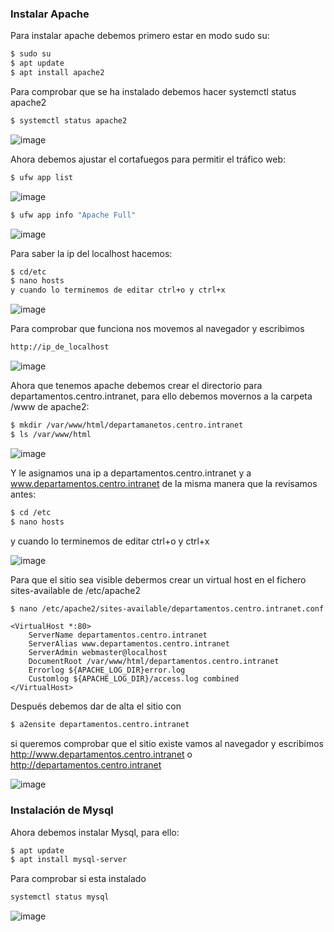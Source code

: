 ### Instalar Apache
Para instalar apache debemos primero estar en modo sudo su:
```bash
$ sudo su
$ apt update
$ apt install apache2
```
Para comprobar que se ha instalado debemos hacer systemctl status apache2
```bash
$ systemctl status apache2
```
![image](https://user-images.githubusercontent.com/91255763/204372625-2ecbcc3b-ca82-4ea9-9aa0-a7203bfa854c.png)

Ahora debemos ajustar el cortafuegos para permitir el tráfico web:
```bash
$ ufw app list
```
![image](https://user-images.githubusercontent.com/91255763/204376644-33900e2d-61c5-46da-9b10-930c1df3d1bc.png)

```bash
$ ufw app info "Apache Full"
```
![image](https://user-images.githubusercontent.com/91255763/204377064-3b60570f-cbb7-4a45-a2ad-ee7873e5ee75.png)

Para saber la ip del localhost hacemos:

```bash
$ cd/etc 
$ nano hosts
y cuando lo terminemos de editar ctrl+o y ctrl+x
```
![image](https://user-images.githubusercontent.com/91255763/204579317-a1a53500-7292-4a21-814d-3ade1d83ed1c.png)



Para comprobar que funciona nos movemos al navegador y escribimos 
```bash
http://ip_de_localhost
```

![image](https://user-images.githubusercontent.com/91255763/204579694-8518ac55-a687-4f3b-bfb1-f393213e7eb3.png)


Ahora que tenemos apache debemos crear el directorio para departamentos.centro.intranet, para ello debemos movernos a la carpeta /www de apache2:

```bash
$ mkdir /var/www/html/departamanetos.centro.intranet
$ ls /var/www/html
```
![image](https://user-images.githubusercontent.com/91255763/204560290-73b5f451-7bfd-420c-b252-9da2b70e5e7b.png)

Y le  asignamos una ip a departamentos.centro.intranet y a www.departamentos.centro.intranet  de la misma manera que la revisamos antes:

```bash
$ cd /etc
$ nano hosts
```
y cuando lo terminemos de editar ctrl+o y ctrl+x

![image](https://user-images.githubusercontent.com/91255763/204578502-b1d47218-fe71-46ce-8502-6c4980389d93.png)


Para que el sitio sea visible debermos crear un virtual host en el fichero sites-available de /etc/apache2
```bash 
$ nano /etc/apache2/sites-available/departamentos.centro.intranet.conf
```
```apache2
<VirtualHost *:80>
    ServerName departamentos.centro.intranet
    ServerAlias www.departamentos.centro.intranet
    ServerAdmin webmaster@localhost
    DocumentRoot /var/www/html/departamentos.centro.intranet
    Errorlog ${APACHE_LOG_DIR}error.log
    Customlog ${APACHE_LOG_DIR}/access.log combined
</VirtualHost>
```
Después debemos dar de alta el sitio con 

```bash
$ a2ensite departamentos.centro.intranet
```
si queremos comprobar que el sitio existe vamos al navegador y escribimos http://www.departamentos.centro.intranet o http://departamentos.centro.intranet 

![image](https://user-images.githubusercontent.com/91255763/204577842-399c5b04-251f-4978-adc4-98726523704b.png)


### Instalación de Mysql
Ahora debemos instalar Mysql, para ello:
```bash
$ apt update
$ apt install mysql-server
```
Para comprobar si esta instalado 
```bash
systemctl status mysql
```
![image](https://user-images.githubusercontent.com/91255763/204375487-df023bc2-9712-4107-b90d-8b8d49bff650.png)

